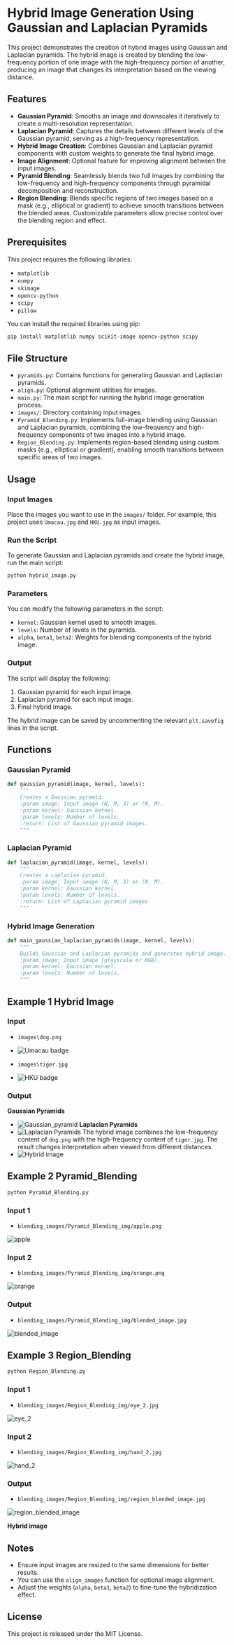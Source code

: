 # Hybrid Image Generation Using Gaussian and Laplacian Pyramids

This project demonstrates the creation of hybrid images using Gaussian and Laplacian pyramids. The hybrid image is created by blending the low-frequency portion of one image with the high-frequency portion of another, producing an image that changes its interpretation based on the viewing distance.

## Features
- **Gaussian Pyramid**: Smooths an image and downscales it iteratively to create a multi-resolution representation.
- **Laplacian Pyramid**: Captures the details between different levels of the Gaussian pyramid, serving as a high-frequency representation.
- **Hybrid Image Creation**: Combines Gaussian and Laplacian pyramid components with custom weights to generate the final hybrid image.
- **Image Alignment**: Optional feature for improving alignment between the input images.
- **Pyramid Blending**: Seamlessly blends two full images by combining the low-frequency and high-frequency components through pyramidal decomposition and reconstruction.
- **Region Blending**: Blends specific regions of two images based on a mask (e.g., elliptical or gradient) to achieve smooth transitions between the blended areas. Customizable parameters allow precise control over the blending region and effect.

## Prerequisites
This project requires the following libraries:
- `matplotlib`
- `numpy`
- `skimage`
- `opencv-python`
- `scipy`
- `pillow`

You can install the required libraries using pip:
```bash
pip install matplotlib numpy scikit-image opencv-python scipy
```

## File Structure
- `pyramids.py`: Contains functions for generating Gaussian and Laplacian pyramids.
- `align.py`: Optional alignment utilities for images.
- `main.py`: The main script for running the hybrid image generation process.
- `images/`: Directory containing input images.
- `Pyramid_Blending.py`: Implements full-image blending using Gaussian and Laplacian pyramids, combining the low-frequency and high-frequency components of two images into a hybrid image.
- `Region_Blending.py`:  Implements region-based blending using custom masks (e.g., elliptical or gradient), enabling smooth transitions between specific areas of two images.


## Usage

### Input Images
Place the images you want to use in the `images/` folder. For example, this project uses `Umacau.jpg` and `HKU.jpg` as input images.

### Run the Script
To generate Gaussian and Laplacian pyramids and create the hybrid image, run the main script:
```bash
python hybrid_image.py
```

### Parameters
You can modify the following parameters in the script:
- `kernel`: Gaussian kernel used to smooth images.
- `levels`: Number of levels in the pyramids.
- `alpha`, `beta1`, `beta2`: Weights for blending components of the hybrid image.

### Output
The script will display the following:
1. Gaussian pyramid for each input image.
2. Laplacian pyramid for each input image.
3. Final hybrid image.

The hybrid image can be saved by uncommenting the relevant `plt.savefig` lines in the script.

## Functions
### Gaussian Pyramid
```python
def gaussian_pyramid(image, kernel, levels):
    """
    Creates a Gaussian pyramid.
    :param image: Input image (N, M, 3) or (N, M).
    :param kernel: Gaussian kernel.
    :param levels: Number of levels.
    :return: List of Gaussian pyramid images.
    """
```

### Laplacian Pyramid
```python
def laplacian_pyramid(image, kernel, levels):
    """
    Creates a Laplacian pyramid.
    :param image: Input image (N, M, 3) or (N, M).
    :param kernel: Gaussian kernel.
    :param levels: Number of levels.
    :return: List of Laplacian pyramid images.
    """
```

### Hybrid Image Generation
```python
def main_gaussian_laplacian_pyramids(image, kernel, levels):
    """
    Builds Gaussian and Laplacian pyramids and generates hybrid image.
    :param image: Input image (grayscale or RGB).
    :param kernel: Gaussian kernel.
    :param levels: Number of levels.
    """
```

## Example 1 Hybrid Image
### Input
- `images\dog.png`

- ![Umacau badge](images/dog.png)

- `images\tiger.jpg`

- ![HKU badge](images/tiger.jpg)


### Output
**Gaussian Pyramids**
- ![Gaussian_pyramid](OutputImages/Pyramids/dogGaussianPyramids.png)
**Laplacian Pyramids**
- ![Laplacian Pyramids](OutputImages/Pyramids/tigerLaplacianPyramids.png)
The hybrid image combines the low-frequency content of `dog.png` with the high-frequency content of `tiger.jpg`. The result changes interpretation when viewed from different distances.
- ![Hybrid image](OutputImages/HybridImages/hybrid_image_test.png)

## Example 2 Pyramid_Blending
```bash
python Pyramid_Blending.py
```
### Input 1
- `blending_images/Pyramid_Blending_img/apple.png`

![apple](blending_images/Pyramid_Blending_img/apple.png)

### Input 2
- `blending_images/Pyramid_Blending_img/orange.png`

![orange](blending_images/Pyramid_Blending_img/orange.png)

### Output
- `blending_images/Pyramid_Blending_img/blended_image.jpg`

![blended_image](blending_images/Pyramid_Blending_img/blended_image.jpg)

## Example 3 Region_Blending
```bash
python Region_Blending.py
```
### Input 1
- `blending_images/Region_Blending_img/eye_2.jpg`

![eye_2](blending_images/Region_Blending_img/eye_2.jpg)

### Input 2
- `blending_images/Region_Blending_img/hand_2.jpg`

![hand_2](blending_images/Region_Blending_img/hand_2.jpg)

### Output
- `blending_images/Region_Blending_img/region_blended_image.jpg`

![region_blended_image](blending_images/Region_Blending_img/region_blended_image.jpg)






**Hybrid image**
## Notes
- Ensure input images are resized to the same dimensions for better results.
- You can use the `align_images` function for optional image alignment.
- Adjust the weights (`alpha`, `beta1`, `beta2`) to fine-tune the hybridization effect.

## License
This project is released under the MIT License.

